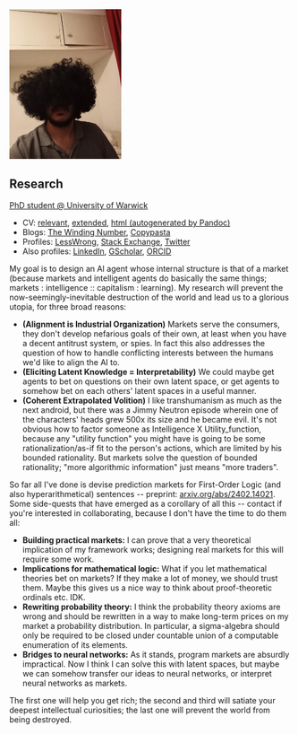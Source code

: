 <img src="face.jpg" width="200">

## Research

[PhD student @ University of Warwick](https://warwick.ac.uk/fac/sci/dcs/people/u2251609/)
* CV: [relevant](cv/relevant.pdf), [extended](cv/extended.pdf), [html (autogenerated by Pandoc)](cv/relevant.html)
* Blogs: [The Winding Number](https://thewindingnumber.blogspot.com), [Copypasta](https://copypasta.substack.com/)
* Profiles: [LessWrong](https://www.lesswrong.com/users/abhimanyu-pallavi-sudhir), [Stack Exchange](https://math.stackexchange.com/users/78451/abhimanyu-pallavi-sudhir), [Twitter](https://twitter.com/abhimanyupasu)
* Also profiles: [LinkedIn](https://www.linkedin.com/in/abhimanyu-pallavi-sudhir/), [GScholar](https://scholar.google.com/citations?user=lb38BjYAAAAJ&hl=en), [ORCID](https://orcid.org/0000-0002-2506-0515)

My goal is to design an AI agent whose internal structure is that of a market (because markets and intelligent agents do basically the same things; markets : intelligence :: capitalism : learning). My research will prevent the now-seemingly-inevitable destruction of the world and lead us to a glorious utopia, for three broad reasons:

* **(Alignment is Industrial Organization)** Markets serve the consumers, they don't develop nefarious goals of their own, at least when you have a decent antitrust system, or spies. In fact this also addresses the question of how to handle conflicting interests between the humans we'd like to align the AI to.
* **(Eliciting Latent Knowledge = Interpretability)** We could maybe get agents to bet on questions on their own latent space, or get agents to somehow bet on each others' latent spaces in a useful manner.
* **(Coherent Extrapolated Volition)** I like transhumanism as much as the next android, but there was a Jimmy Neutron episode wherein one of the characters' heads grew 500x its size and he became evil. It's not obvious how to factor someone as Intelligence X Utility_function, because any "utility function" you might have is going to be some rationalization/as-if fit to the person's actions, which are limited by his bounded rationality. But markets solve the question of bounded rationality; "more algorithmic information" just means "more traders".

So far all I've done is devise prediction markets for First-Order Logic (and also hyperarithmetical) sentences -- preprint: [arxiv.org/abs/2402.14021](https://arxiv.org/abs/2402.14021). Some side-quests that have emerged as a corollary of all this -- contact if you're interested in collaborating, because I don't have the time to do them all:

* **Building practical markets:** I can prove that a very theoretical implication of my framework works; designing real markets for this will require some work.
* **Implications for mathematical logic:** What if you let mathematical theories bet on markets? If they make a lot of money, we should trust them. Maybe this gives us a nice way to think about proof-theoretic ordinals etc. IDK.
* **Rewriting probability theory:** I think the probability theory axioms are wrong and should be rewritten in a way to make long-term prices on my market a probability distribution. In particular, a sigma-algebra should only be required to be closed under countable union of a computable enumeration of its elements.
* **Bridges to neural networks:** As it stands, program markets are absurdly impractical. Now I think I can solve this with latent spaces, but maybe we can somehow transfer our ideas to neural networks, or interpret neural networks as markets.

The first one will help you get rich; the second and third will satiate your deepest intellectual curiosities; the last one will prevent the world from being destroyed.
